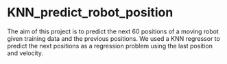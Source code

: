 # KNN_predict_robot_position
The aim of this project is to predict the next 60 positions of a moving robot given training data and the previous positions. We used a KNN regressor to predict the next positions as a regression problem using the last position and velocity.
